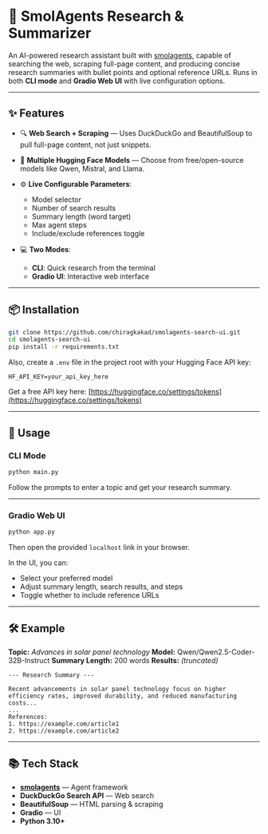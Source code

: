 # 🧠 SmolAgents Research & Summarizer

An AI-powered research assistant built with [smolagents](https://huggingface.co/docs/smolagents/index), capable of searching the web, scraping full-page content, and producing concise research summaries with bullet points and optional reference URLs.
Runs in both **CLI mode** and **Gradio Web UI** with live configuration options.

---

## ✨ Features

* 🔍 **Web Search + Scraping** — Uses DuckDuckGo and BeautifulSoup to pull full-page content, not just snippets.
* 🧠 **Multiple Hugging Face Models** — Choose from free/open-source models like Qwen, Mistral, and Llama.
* ⚙️ **Live Configurable Parameters**:

  * Model selector
  * Number of search results
  * Summary length (word target)
  * Max agent steps
  * Include/exclude references toggle
* 💻 **Two Modes**:

  * **CLI**: Quick research from the terminal
  * **Gradio UI**: Interactive web interface

---

## 📦 Installation

```bash
git clone https://github.com/chiragkakad/smolagents-search-ui.git
cd smolagents-search-ui
pip install -r requirements.txt
```

Also, create a `.env` file in the project root with your Hugging Face API key:

```
HF_API_KEY=your_api_key_here
```

Get a free API key here: [https://huggingface.co/settings/tokens](https://huggingface.co/settings/tokens)

---

## 🚀 Usage

### **CLI Mode**

```bash
python main.py
```

Follow the prompts to enter a topic and get your research summary.

---

### **Gradio Web UI**

```bash
python app.py
```

Then open the provided `localhost` link in your browser.

In the UI, you can:

* Select your preferred model
* Adjust summary length, search results, and steps
* Toggle whether to include reference URLs

---

## 🛠 Example

**Topic:** *Advances in solar panel technology*
**Model:** Qwen/Qwen2.5-Coder-32B-Instruct
**Summary Length:** 200 words
**Results:** *(truncated)*

```
--- Research Summary ---

Recent advancements in solar panel technology focus on higher efficiency rates, improved durability, and reduced manufacturing costs...
...
References:
1. https://example.com/article1
2. https://example.com/article2
```

---

## 📚 Tech Stack

* **[smolagents](https://huggingface.co/docs/smolagents)** — Agent framework
* **DuckDuckGo Search API** — Web search
* **BeautifulSoup** — HTML parsing & scraping
* **Gradio** — UI
* **Python 3.10+**

